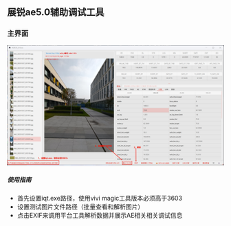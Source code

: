 
## 展锐ae5.0辅助调试工具
### 主界面
![1](image_2025-10-27_13-05-38.jpg)
##### 使用指南
- 首先设置iqt.exe路径，使用vivi magic工具版本必须高于3603
- 设置测试图片文件路径（批量查看和解析图片）
- 点击EXIF来调用平台工具解析数据并展示AE相关相关调试信息
